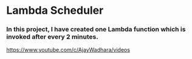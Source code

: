 # Lambda Scheduler 

### In this project, I have created one Lambda function which is invoked after every 2 minutes. 

https://www.youtube.com/c/AjayWadhara/videos
